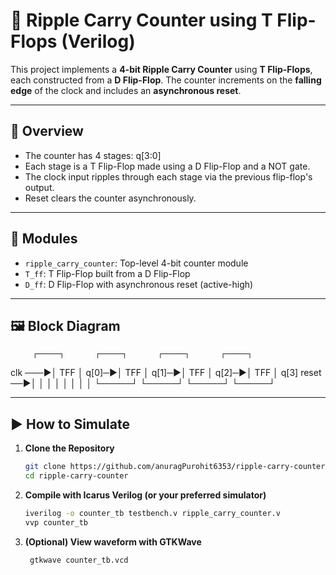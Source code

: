 # 🔁 Ripple Carry Counter using T Flip-Flops (Verilog)

This project implements a **4-bit Ripple Carry Counter** using **T Flip-Flops**, each constructed from a **D Flip-Flop**. The counter increments on the **falling edge** of the clock and includes an **asynchronous reset**.

---

## 📘 Overview

- The counter has 4 stages: q[3:0]
- Each stage is a T Flip-Flop made using a D Flip-Flop and a NOT gate.
- The clock input ripples through each stage via the previous flip-flop's output.
- Reset clears the counter asynchronously.

---

## 🔧 Modules

- `ripple_carry_counter`: Top-level 4-bit counter module
- `T_ff`: T Flip-Flop built from a D Flip-Flop
- `D_ff`: D Flip-Flop with asynchronous reset (active-high)

---

## 🖼️ Block Diagram

         ┌─────┐       ┌─────┐       ┌─────┐       ┌─────┐
 clk ───▶│ TFF │ q[0]─▶│ TFF │ q[1]─▶│ TFF │ q[2]─▶│ TFF │ q[3]
reset ──▶│     │       │     │       │     │       │     │
         └─────┘       └─────┘       └─────┘       └─────┘

---

## ▶️ How to Simulate

1. **Clone the Repository**
   ```bash
   git clone https://github.com/anuragPurohit6353/ripple-carry-counter.git
   cd ripple-carry-counter
2. **Compile with Icarus Verilog (or your preferred simulator)**
   ```bash
   iverilog -o counter_tb testbench.v ripple_carry_counter.v
   vvp counter_tb
3. **(Optional) View waveform with GTKWave**
   ```bash
    gtkwave counter_tb.vcd
